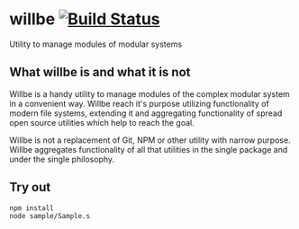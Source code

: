 
# willbe [![Build Status](https://travis-ci.org/Wandalen/willbe.svg?branch=master)](https://travis-ci.org/Wandalen/willbe)

Utility to manage modules of modular systems

## What willbe is and what it is not

Willbe is a handy utility to manage modules of the complex modular system in a convenient way. Willbe reach it's purpose utilizing functionality of modern file systems, extending it and aggregating functionality of spread open source utilities which help to reach the goal.

Willbe is not a replacement of Git, NPM or other utility with narrow purpose. Willbe aggregates functionality of all that utilities in the single package and under the single philosophy. 

## Try out
```
npm install
node sample/Sample.s
```
